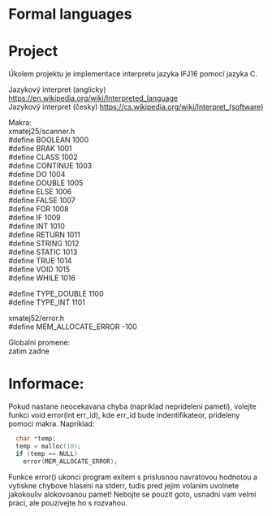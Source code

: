 # Formal languages
# Project

Úkolem projektu je implementace interpretu jazyka IFJ16 pomocí jazyka C.

Jazykový interpret (anglicky) https://en.wikipedia.org/wiki/Interpreted_language <br>
Jazykový interpret (česky) https://cs.wikipedia.org/wiki/Interpret_(software) <br>

Makra: <br>
xmatej25/scanner.h <br>
\#define BOOLEAN 1000 <br>
\#define BRAK 1001 <br>
\#define CLASS 1002 <br>
\#define CONTINUE 1003 <br>
\#define DO 1004 <br>
\#define DOUBLE 1005 <br>
\#define ELSE 1006 <br>
\#define FALSE 1007 <br>
\#define FOR 1008 <br>
\#define IF 1009 <br>
\#define INT 1010 <br>
\#define RETURN 1011 <br>
\#define STRING 1012 <br>
\#define STATIC 1013 <br>
\#define TRUE 1014 <br>
\#define VOID 1015 <br>
\#define WHILE 1016 <br>

\#define TYPE_DOUBLE 1100 <br>
\#define TYPE_INT 1101 <br>

xmatej52/error.h <br>
\#define MEM_ALLOCATE_ERROR -100


Globalni promene: <br>
zatim zadne

# Informace:
Pokud nastane neocekavana chyba (napriklad neprideleni pameti), volejte funkci void error(int err_id), kde err_id bude indentifikateor, prideleny pomoci makra. Napriklad: <br>

```c
  char *temp; 
  temp = malloc(10);
  if (temp == NULL)
    error(MEM_ALLOCATE_ERROR);
```

Funkce error() ukonci program exitem s prislusnou navratovou hodnotou a vytiskne chybove hlaseni na stderr, tudis pred jejim volanim uvolnete jakokouliv alokovoanou pamet! Nebojte se pouzit goto, usnadni vam velmi praci, ale pouzivejte ho s rozvahou.
